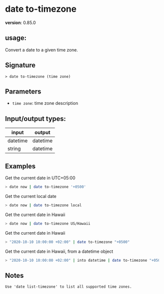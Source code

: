# date to-timezone

**version**: 0.85.0

## **usage**:

Convert a date to a given time zone.

## Signature

`> date to-timezone (time zone)`

## Parameters

- `time zone`: time zone description

## Input/output types:

| input    | output   |
| -------- | -------- |
| datetime | datetime |
| string   | datetime |

## Examples

Get the current date in UTC+05:00

```bash
> date now | date to-timezone '+0500'
```

Get the current local date

```bash
> date now | date to-timezone local
```

Get the current date in Hawaii

```bash
> date now | date to-timezone US/Hawaii
```

Get the current date in Hawaii

```bash
> "2020-10-10 10:00:00 +02:00" | date to-timezone "+0500"
```

Get the current date in Hawaii, from a datetime object

```bash
> "2020-10-10 10:00:00 +02:00" | into datetime | date to-timezone "+0500"
```

## Notes

```text
Use 'date list-timezone' to list all supported time zones.
```
